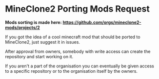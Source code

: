 # MineClone2 Porting Mods Request

**Mods sorting is made here: https://github.com/orgs/mineclone2-mods/projects/2**

If you got the idea of a cool minecraft mod that should be ported to MineClone2, just suggest it in issues.

After approval from owners, somebody with write access can create the repository and start working on it.

If you aren't a part of the organisation you can eventually be given access to a specific repository or to the organisation itself by the owners.
